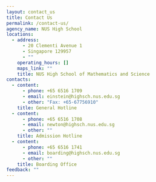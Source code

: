 ```yaml
---
layout: contact_us
title: Contact Us
permalink: /contact-us/
agency_name: NUS High School
locations:
  - address:
      - 20 Clementi Avenue 1
      - Singapore 129957
      - ""
    operating_hours: []
    maps_link: ""
    title: NUS High School of Mathematics and Science
contacts:
  - content:
      - phone: +65 6516 1709
      - email: einstein@highsch.nus.edu.sg
      - other: "Fax: +65-67756910"
    title: General Hotline
  - content:
      - phone: +65 6516 1708
      - email: newton@highsch.nus.edu.sg
      - other: ""
    title: Admission Hotline
  - content:
      - phone: +65 6516 1741
      - email: boarding@highsch.nus.edu.sg
      - other: ""
    title: Boarding Office
feedback: ""
---
```

